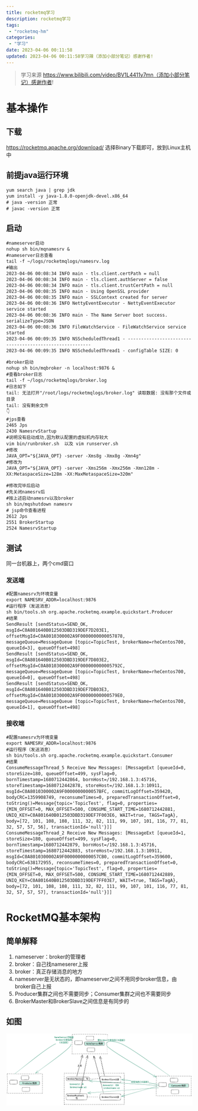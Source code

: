 ```yaml
---
title: rocketmq学习
description: rocketmq学习
tags: 
 - "rocketmq-hm"
categories:
 - "学习"
date: 2023-04-06 00:11:58
updated: 2023-04-06 00:11:58学习辣（添加小部分笔记）感谢作者!
---
```


>  学习来源 https://www.bilibili.com/video/BV1L4411y7mn（添加小部分笔记）感谢作者!

# 基本操作

## 下载

https://rocketmq.apache.org/download/ 选择Binary下载即可，放到Linux主机中

## 前提java运行环境

```shell
yum search java | grep jdk
yum install -y java-1.8.0-openjdk-devel.x86_64
# java -version 正常
# javac -version 正常
```

## 启动

```shell
#nameserver启动
nohup sh bin/mqnamesrv &
#nameserver日志查看
tail -f ~/logs/rocketmqlogs/namesrv.log
#输出
2023-04-06 00:08:34 INFO main - tls.client.certPath = null
2023-04-06 00:08:34 INFO main - tls.client.authServer = false
2023-04-06 00:08:34 INFO main - tls.client.trustCertPath = null
2023-04-06 00:08:35 INFO main - Using OpenSSL provider
2023-04-06 00:08:35 INFO main - SSLContext created for server
2023-04-06 00:08:36 INFO NettyEventExecutor - NettyEventExecutor service started
2023-04-06 00:08:36 INFO main - The Name Server boot success. serializeType=JSON
2023-04-06 00:08:36 INFO FileWatchService - FileWatchService service started
2023-04-06 00:09:35 INFO NSScheduledThread1 - --------------------------------------------------------
2023-04-06 00:09:35 INFO NSScheduledThread1 - configTable SIZE: 0
```

```shell
#broker启动
nohup sh bin/mqbroker -n localhost:9876 &
#查看broker日志
tail -f ~/logs/rocketmqlogs/broker.log
#日志如下
tail: 无法打开"/root/logs/rocketmqlogs/broker.log" 读取数据: 没有那个文件或目录
tail: 没有剩余文件
👇
#jps查看
2465 Jps
2430 NamesrvStartup
#说明没有启动成功,因为默认配置的虚拟机内存较大
vim bin/runbroker.sh  以及 vim runserver.sh
#修改 
JAVA_OPT="${JAVA_OPT} -server -Xms8g -Xmx8g -Xmn4g"
#修改为
JAVA_OPT="${JAVA_OPT} -server -Xms256m -Xmx256m -Xmn128m -XX:MetaspaceSize=128m -XX:MaxMetaspaceSize=320m"
```

```shell
#修改完毕后启动
#先关闭namesrv后
#按上述启动namesrv以及broker
sh bin/mqshutdown namesrv
# jsp命令查看进程
2612 Jps
2551 BrokerStartup
2524 NamesrvStartup
```

## 测试

同一台机器上，两个cmd窗口

### 发送端

```shell
#配置namesrv为环境变量
export NAMESRV_ADDR=localhost:9876
#运行程序（发送消息）
sh bin/tools.sh org.apache.rocketmq.example.quickstart.Producer
#结果
SendResult [sendStatus=SEND_OK, msgId=C0A801640B012503DBD319DEF7D203E1, offsetMsgId=C0A8010300002A9F0000000000057878, messageQueue=MessageQueue [topic=TopicTest, brokerName=rheCentos700, queueId=3], queueOffset=498]
SendResult [sendStatus=SEND_OK, msgId=C0A801640B012503DBD319DEF7D803E2, offsetMsgId=C0A8010300002A9F000000000005792C, messageQueue=MessageQueue [topic=TopicTest, brokerName=rheCentos700, queueId=0], queueOffset=498]
SendResult [sendStatus=SEND_OK, msgId=C0A801640B012503DBD319DEF7DB03E3, offsetMsgId=C0A8010300002A9F00000000000579E0, messageQueue=MessageQueue [topic=TopicTest, brokerName=rheCentos700, queueId=1], queueOffset=498]  
```

### 接收端

```shell
#配置namesrv为环境变量
export NAMESRV_ADDR=localhost:9876
#运行程序（发送消息）
sh bin/tools.sh org.apache.rocketmq.example.quickstart.Consumer
#结果
ConsumeMessageThread_5 Receive New Messages: [MessageExt [queueId=0, storeSize=180, queueOffset=499, sysFlag=0, bornTimestamp=1680712442864, bornHost=/192.168.1.3:45716, storeTimestamp=1680712442878, storeHost=/192.168.1.3:10911, msgId=C0A8010300002A9F0000000000057BFC, commitLogOffset=359420, bodyCRC=1359908749, reconsumeTimes=0, preparedTransactionOffset=0, toString()=Message{topic='TopicTest', flag=0, properties={MIN_OFFSET=0, MAX_OFFSET=500, CONSUME_START_TIME=1680712442881, UNIQ_KEY=C0A801640B012503DBD319DEF7F003E6, WAIT=true, TAGS=TagA}, body=[72, 101, 108, 108, 111, 32, 82, 111, 99, 107, 101, 116, 77, 81, 32, 57, 57, 56], transactionId='null'}]] 
ConsumeMessageThread_2 Receive New Messages: [MessageExt [queueId=1, storeSize=180, queueOffset=499, sysFlag=0, bornTimestamp=1680712442879, bornHost=/192.168.1.3:45716, storeTimestamp=1680712442883, storeHost=/192.168.1.3:10911, msgId=C0A8010300002A9F0000000000057CB0, commitLogOffset=359600, bodyCRC=638172955, reconsumeTimes=0, preparedTransactionOffset=0, toString()=Message{topic='TopicTest', flag=0, properties={MIN_OFFSET=0, MAX_OFFSET=500, CONSUME_START_TIME=1680712442889, UNIQ_KEY=C0A801640B012503DBD319DEF7FF03E7, WAIT=true, TAGS=TagA}, body=[72, 101, 108, 108, 111, 32, 82, 111, 99, 107, 101, 116, 77, 81, 32, 57, 57, 57], transactionId='null'}]]
```

# RocketMQ基本架构

## 简单解释

1. nameserver：broker的管理者
2. broker：自己找nameserer上报
3. broker：真正存储消息的地方
4. nameserver是无状态的，即nameserver之间不用同步broker信息，由broker自己上报
5. Producer集群之间也不需要同步；Consumer集群之间也不需要同步
6. BrokerMaster和BrokerSlave之间信息是有同步的

## 如图

![image-20230406102316614](https://raw.githubusercontent.com/lwmfjc/lwmfjc.github.io.resource/main/img/image-20230406102316614.png)
